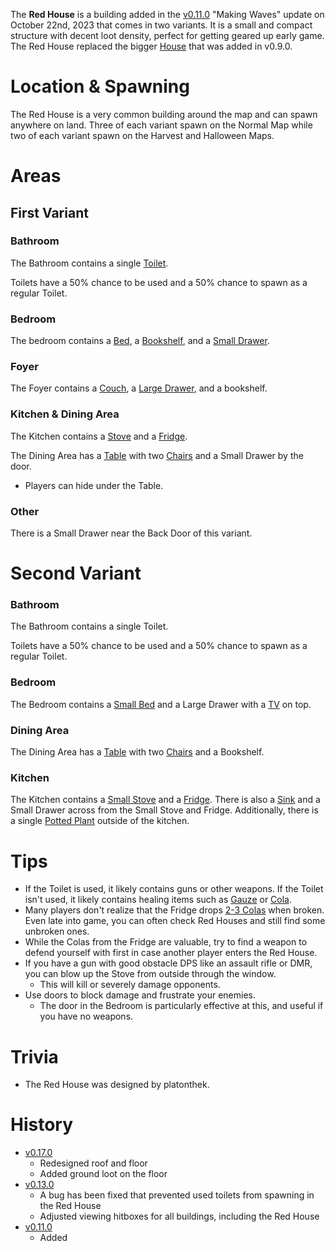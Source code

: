 The **Red House** is a building added in the [v0.11.0](https://github.com/HasangerGames/suroi/releases/tag/v0.11.0) "Making Waves" update on October 22nd, 2023 that comes in two variants. It is a small and compact structure with decent loot density, perfect for getting geared up early game. The Red House replaced the bigger [House](/buildings/house) that was added in v0.9.0.

# Location & Spawning

The Red House is a very common building around the map and can spawn anywhere on land. Three of each variant spawn on the Normal Map while two of each variant spawn on the Harvest and Halloween Maps.

# Areas

## First Variant 

### Bathroom

The Bathroom contains a single [Toilet](/obstacles/toilet).

Toilets have a 50% chance to be used and a 50% chance to spawn as a regular Toilet.

### Bedroom

The bedroom contains a [Bed](/obstacles/bed), a [Bookshelf](/obstacles/bookshelf), and a [Small Drawer](/obstacles/small_drawer).

### Foyer

The Foyer contains a [Couch](/obstacles/couch), a [Large Drawer](/obstacles/large_drawer), and a bookshelf.

### Kitchen & Dining Area

The Kitchen contains a [Stove](/obstacles/stove) and a [Fridge](/obstacles/fridge). 

The Dining Area has a [Table](/obstacles/table) with two [Chairs](/obstacles/chair) and a Small Drawer by the door. 
  - Players can hide under the Table.

### Other

There is a Small Drawer near the Back Door of this variant.

# Second Variant

### Bathroom

The Bathroom contains a single Toilet.

Toilets have a 50% chance to be used and a 50% chance to spawn as a regular Toilet.

### Bedroom

The Bedroom contains a [Small Bed](/obstacles/small_bed) and a Large Drawer with a [TV](/obstacles/tv) on top.

### Dining Area

The Dining Area has a [Table](/obstacles/table) with two [Chairs](/obstacles/chair) and a Bookshelf.

### Kitchen

The Kitchen contains a [Small Stove](/obstacles/small_stove) and a [Fridge](/obstacles/fridge). There is also a [Sink](/obstacles/sink) and a Small Drawer across from the Small Stove and Fridge. Additionally, there is a single [Potted Plant](/obstacles/potted_plant) outside of the kitchen.

# Tips

- If the Toilet is used, it likely contains guns or other weapons. If the Toilet isn't used, it likely contains healing items such as [Gauze](/healing/gauze) or [Cola](/healing/cola).
- Many players don't realize that the Fridge drops [2-3 Colas](/loot#fridge) when broken. Even late into game, you can often check Red Houses and still find some unbroken ones.
- While the Colas from the Fridge are valuable, try to find a weapon to defend yourself with first in case another player enters the Red House.
- If you have a gun with good obstacle DPS like an assault rifle or DMR, you can blow up the Stove from outside through the window.
  - This will kill or severely damage opponents.
- Use doors to block damage and frustrate your enemies.
  - The door in the Bedroom is particularly effective at this, and useful if you have no weapons.

# Trivia

- The Red House was designed by platonthek.

# History

- [v0.17.0](https://github.com/HasangerGames/suroi/releases/tag/v0.17.0)
  - Redesigned roof and floor
  - Added ground loot on the floor
- [v0.13.0](https://github.com/HasangerGames/suroi/releases/tag/v0.13.0)
  - A bug has been fixed that prevented used toilets from spawning in the Red House
  - Adjusted viewing hitboxes for all buildings, including the Red House
- [v0.11.0](https://github.com/HasangerGames/suroi/releases/tag/v0.11.0)
  - Added
